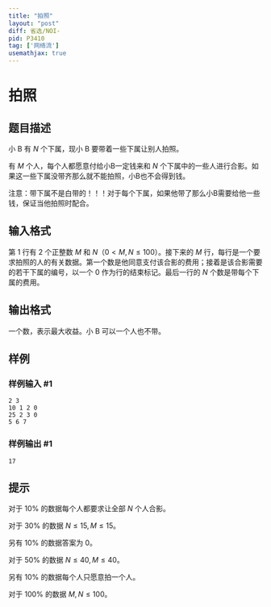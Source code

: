 ```yaml
---
title: "拍照"
layout: "post"
diff: 省选/NOI-
pid: P3410
tag: ['网络流']
usemathjax: true
---
```


# 拍照
## 题目描述

小 B 有 $N$ 个下属，现小 B 要带着一些下属让别人拍照。

有 $M$ 个人，每个人都愿意付给小B一定钱来和 $N$ 个下属中的一些人进行合影。如果这一些下属没带齐那么就不能拍照，小B也不会得到钱。

注意：带下属不是白带的！！！对于每个下属，如果他带了那么小B需要给他一些钱，保证当他拍照时配合。
## 输入格式

第 $1$ 行有 $2$ 个正整数 $M$ 和 $N$（$0<M,N\le 100$）。接下来的 $M$ 行，每行是一个要求拍照的人的有关数据。第一个数是他同意支付该合影的费用；接着是该合影需要的若干下属的编号，以一个 $0$ 作为行的结束标记。最后一行的 $N$ 个数是带每个下属的费用。
## 输出格式

一个数，表示最大收益。小 B 可以一个人也不带。

## 样例

### 样例输入 #1
```
2 3
10 1 2 0
25 2 3 0
5 6 7
```
### 样例输出 #1
```
17
```
## 提示

对于 $10\%$ 的数据每个人都要求让全部 $N$ 个人合影。

对于 $30\%$ 的数据 $N\le15,M\le 15$。

另有 $10\%$ 的数据答案为 $0$。

对于 $50\%$ 的数据 $N\le 40,M\le 40$。

另有 $10\%$ 的数据每个人只愿意拍一个人。

对于 $100\%$ 的数据 $M,N\le100$。
